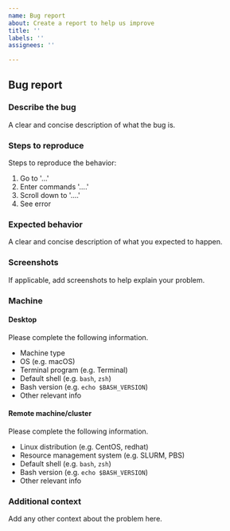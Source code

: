 ```yaml
---
name: Bug report
about: Create a report to help us improve
title: ''
labels: ''
assignees: ''

---
```


## Bug report

### Describe the bug

A clear and concise description of what the bug is.

### Steps to reproduce

Steps to reproduce the behavior:

1. Go to '...'
2. Enter commands '....'
3. Scroll down to '....'
4. See error

### Expected behavior

A clear and concise description of what you expected to happen.

### Screenshots

If applicable, add screenshots to help explain your problem.

### Machine

#### Desktop

Please complete the following information.

-   Machine type
-   OS (e.g. macOS)
-   Terminal program (e.g. Terminal)
-   Default shell (e.g. `bash`, `zsh`)
-   Bash version (e.g. `echo $BASH_VERSION`)
-   Other relevant info

#### Remote machine/cluster

Please complete the following information.

-   Linux distribution (e.g. CentOS, redhat)
-   Resource management system (e.g. SLURM, PBS)
-   Default shell (e.g. `bash`, `zsh`)
-   Bash version (e.g. `echo $BASH_VERSION`)
-   Other relevant info

### Additional context

Add any other context about the problem here.
